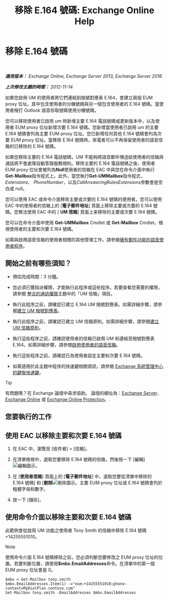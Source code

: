﻿---
title: '移除 E.164 號碼: Exchange Online Help'
TOCTitle: 移除 E.164 號碼
ms:assetid: 17941918-7dc5-41a0-b540-09f2f907362b
ms:mtpsurl: https://technet.microsoft.com/zh-tw/library/JJ662759(v=EXCHG.150)
ms:contentKeyID: 50553941
ms.date: 05/23/2018
mtps_version: v=EXCHG.150
ms.translationtype: MT
---

# 移除 E.164 號碼

 

_**適用版本：** Exchange Online, Exchange Server 2013, Exchange Server 2016_

_**上次修改主題的時間：** 2012-11-14_

如果您啟用 UM 的使用者將它們連結到撥號對應表 E.164，會建立兩個 EUM proxy 位址。其中包含使用者的分機號碼與另一個包含使用者的 E.164 號碼。當使用者撥打 Outlook 語音存取號碼使用分機號碼。

您可以移除使用者已啟用 um 時新增主要 E.164 電話號碼或更新版本中，以及使用者 EUM proxy 位址新增次要 E.164 號碼。您新增當使用者已啟用 um 的主要 E.164 號碼會列為主要 EUM proxy 位址。您已新增任何其他 E.164 號碼會列為次要 EUM proxy 位址。當移除 E.164 號碼時，來電者可以不再保留使用者的語音信箱的已移除的 E.164 號碼。

如果您移除主要的 E.164 電話號碼，UM 不能夠將語音郵件傳送給使用者的信箱與通話將不會處理自動答錄服務規則。移除主要的 E.164 電話號碼之後，使用者 EUM proxy 位址會被列為**Null**使用者的信箱在 EAC 中與您在命令介面中執行**Get-Mailbox**指令程式上。此外，當您執行**Get-UMMailbox**指令程式， *Extensions*、 *PhoneNumber*，以及*CallAnsweringRulesExtensions*參數會是空白或 null。

您可以使用 EAC 或命令介面移除主要或次要的 E.164 號碼的使用者。您可以使用 EAC 中的使用者的信箱上的 \[**電子郵件地址**\] 頁面上移除主要或次要的 E.164 號碼。您無法使用 EAC 中的 \[ **UM 信箱**\] 頁面上来移除的主要或次要 E.164 號碼。

您可以在命令介面中使用 **Get-UMMailbox** Cmdlet 或 **Get-Mailbox** Cmdlet，檢視使用者的主要和次要 E.164 號碼。

如需與啟用語音信箱的使用者相關的其他管理工作，請參閱[擁有郵件功能的語音使用者程序](https://docs.microsoft.com/zh-tw/exchange/voice-mail-unified-messaging/set-up-voice-mail/voice-mail-enabled-user-procedures)。

## 開始之前有哪些須知？

  - 預估完成時間：3 分鐘。

  - 您必須已獲指派權限，才能執行此程序或這些程序。若要查看您需要的權限，請參閱 [整合的通訊權限](unified-messaging-permissions-exchange-2013-help.md)主題中的「UM 信箱」項目。

  - 執行此程序之前，請確認已建立 E.164 UM 撥號對應表。如需詳細步驟，請參閱[建立 UM 撥號對應表](https://docs.microsoft.com/zh-tw/exchange/voice-mail-unified-messaging/connect-voice-mail-system/create-um-dial-plan)。

  - 執行此程序之前，請確認已建立 UM 信箱原則。如需詳細步驟，請參閱[建立 UM 信箱原則](https://docs.microsoft.com/zh-tw/exchange/voice-mail-unified-messaging/set-up-voice-mail/create-um-mailbox-policy)。

  - 執行這些程序之前，請確認使用者的信箱已啟用 UM 和連結至撥號對應表 E.164。如需詳細步驟，請參閱[啟用使用者的語音信箱](https://docs.microsoft.com/zh-tw/exchange/voice-mail-unified-messaging/set-up-voice-mail/enable-a-user-for-voice-mail)。

  - 執行這些程序之前，請確認已為使用者設定主要和次要 E.164 號碼。

  - 如需適用於此主題中程序的快速鍵相關資訊，請參閱 [Exchange 系統管理中心的鍵盤快速鍵](keyboard-shortcuts-in-the-exchange-admin-center-exchange-online-protection-help.md)。


> [!TIP]  
> 有問題嗎？在 Exchange 論壇中尋求協助。 論壇的網址為：<a href="https://go.microsoft.com/fwlink/p/?linkid=60612">Exchange Server</a>、 <a href="https://go.microsoft.com/fwlink/p/?linkid=267542">Exchange Online</a> 或 <a href="https://go.microsoft.com/fwlink/p/?linkid=285351">Exchange Online Protection</a>。.




## 您要執行的工作

## 使用 EAC 以移除主要和次要 E.164 號碼

1.  在 EAC 中，瀏覽至 \[收件者\] \> \[信箱\]。

2.  在清單檢視中，選取您要移除 E.164 號碼的信箱，然後按一下 \[編輯\]![編輯圖示](images/JJ218640.6f53ccb2-1f13-4c02-bea0-30690e6ea71d(EXCHG.150).gif "編輯圖示")。

3.  在 \[**使用者信箱**\] 頁面上的 \[**電子郵件地址**\] 中，選取您要從清單中移除的 E.164 號碼\] 和 \[**刪除**![刪除圖示](images/JJ651670.14f639f6-61e8-4418-bbfb-0db14de9d2f5(EXCHG.150).gif "刪除圖示")。主要 EUM proxy 位址或 E.164 號碼會列於粗體字母和數字。

4.  按一下 \[儲存\]。

## 使用命令介面以移除主要和次要 E.164 號碼

此範例會從啟用 UM 功能之使用者 Tony Smith 的信箱中移除 E.164 號碼 +14255551010。


> [!NOTE]  
> 使用命令介面 E.164 號碼移除之前，您必須判斷您要修改之 EUM proxy 位址的位置。若要判斷位置，請使用<strong>$mbx.EmailAddresses</strong>命令。在清單中的第一個 EUM proxy 位址會是 0。




    $mbx = Get-Mailbox tony.smith
    $mbx.EmailAddresses.Item(1) -="eum:+14255551010;phone-context=MyDialPlan.contoso.com"
    Set-Mailbox tony.smith -EmailAddresses $mbx.EmailAddresses

